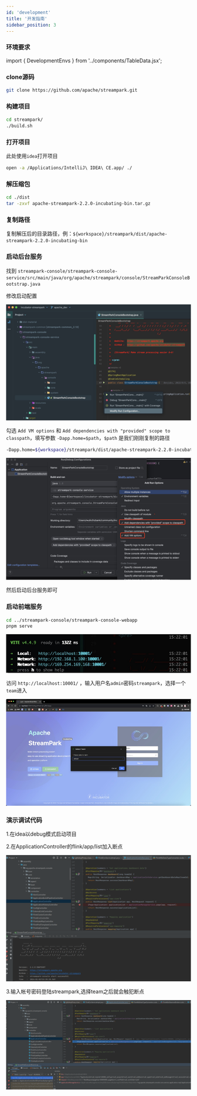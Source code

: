```yaml
---
id: 'development'
title: '开发指南'
sidebar_position: 3
---
```


### 环境要求

import { DevelopmentEnvs } from '../components/TableData.jsx';

<DevelopmentEnvs></DevelopmentEnvs>

### clone源码

```bash
git clone https://github.com/apache/streampark.git
```

### 构建项目

```bash
cd streampark/
./build.sh
```

### 打开项目

此处使用`idea`打开项目

```bash
open -a /Applications/IntelliJ\ IDEA\ CE.app/ ./
```

### 解压缩包

```bash
cd ./dist
tar -zxvf apache-streampark-2.2.0-incubating-bin.tar.gz
```

### 复制路径

复制解压后的目录路径，例：`${workspace}/streampark/dist/apache-streampark-2.2.0-incubating-bin`

### 启动后台服务

找到 `streampark-console/streampark-console-service/src/main/java/org/apache/streampark/console/StreamParkConsoleBootstrap.java`

修改启动配置

![Streampark Modify Run Configuration](/doc/image/streampark_modify_run_configuration.jpg)

勾选 `Add VM options` 和 `Add dependencies with "provided" scope to classpath`，填写参数 `-Dapp.home=$path`，`$path` 是我们刚刚复制的路径

```bash
-Dapp.home=${workspace}/streampark/dist/apache-streampark-2.2.0-incubating-bin
```

![Streampark Run Config](/doc/image/streampark_run_config.jpeg)

然后启动后台服务即可

### 启动前端服务

```bash
cd ../streampark-console/streampark-console-webapp
pnpm serve
```

![Streampark Frontend Running](/doc/image/streampark_frontend_running.png)

访问 `http://localhost:10001/` ，输入用户名`admin`密码`streampark`，选择一个`team`进入

![Streampark Select Team](/doc/image/streampark_select_team.jpg)

### 演示调试代码
1.在idea以debug模式启动项目

2.在ApplicationController的flink/app/list加入断点

![Streampark Project Build](/doc/image/streampark_debug_build.png)

3.输入帐号密码登陆streampark,选择team之后就会触犯断点

![Streampark Project Build](/doc/image/streampark_debugging.png)


